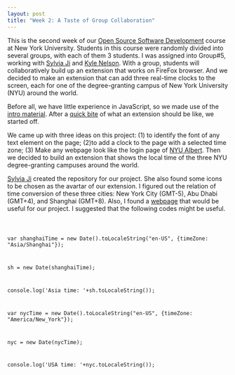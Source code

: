 ```yaml
---
layout: post
title: "Week 2: A Taste of Group Collaboration"
---
```


This is the second week of our [Open Source Software Development](https://github.com/nyu-ossd-s20) course at New York University. Students in this course were randomly divided into several groups, with each of them 3 students. I was assigned into Group#5, working with [Sylvia Ji](https://github.com/sylviaji) and [Kyle Nelson](https://github.com/fieldchicken). With a group, students will collaboratively build up an extension that works on FireFox browser. And we decided to make an extension that can add three real-time clocks to the screen, each for one of the degree-granting campus of New York University (NYU) around the world.

Before all, we have little experience in JavaScript, so we made use of the [intro material](https://github.com/joannakl/ossd_materials/blob/master/activities/browser_add-on_activity.md). After a [quick bite](https://github.com/nyu-ossd-s20/activity1_browser_extension/blob/master/team_5.md) of what an extension should be like, we started off.

We came up with three ideas on this project: (1) to identify the font of any text element on the page; (2)to add a clock to the page with a selected time zone; (3) Make any webpage look like the login page of [NYU Albert](albert.nyu.edu). Then we decided to build an extension that shows the local time of the three NYU degree-granting campuses around the world.

[Sylvia Ji](https://github.com/sylviaji) created the repository for our project. She also found some icons to be chosen as the avartar of our extension. I figured out the relation of time conversion of these three cities: New York City (GMT-5), Abu Dhabi (GMT+4), and Shanghai (GMT+8). Also, I found a [webpage](https://developer.mozilla.org/en-US/docs/Web/JavaScript/Reference/Global_Objects/Date/toLocaleString) that would be useful for our project. I suggested that the following codes might be useful.

<code>
    
var shanghaiTime = new Date().toLocaleString("en-US", {timeZone: "Asia/Shanghai"});
    
sh = new Date(shanghaiTime);
    
console.log('Asia time: '+sh.toLocaleString());
    
var nycTime = new Date().toLocaleString("en-US", {timeZone: "America/New_York"});
    
nyc = new Date(nycTime);
    
console.log('USA time: '+nyc.toLocaleString());
    
</code>


